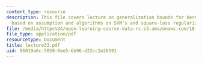 ```yaml
---
content_type: resource
description: This file covers lecture on generalization bounds for kernel methods
  based on assumption and algorithms on SVM's and square-loss regularization.
file: /media/https%3A/open-learning-course-data-rc.s3.amazonaws.com/18-465-topics-in-statistics-statistical-learning-theory-spring-2007/86019a6c50590ee56b96d22cc2e26591_lecture33.pdf
file_type: application/pdf
resourcetype: Document
title: lecture33.pdf
uid: 86019a6c-5059-0ee5-6b96-d22cc2e26591
---
```

